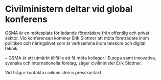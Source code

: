 # Civilministern deltar vid global konferens

GSMA är en mötesplats för ledande företrädare från offentlig och privat sektor. Vid konferensen kommer Erik Slottner att möta företrädare inom politiken och näringslivet som är verksamma inom telekom och digital teknik.

– GSMA är ett utmärkt tillfälle att få möta kollegor i Europa samt innovativa, svenska och internationella företag, säger civilminister Erik Slottner.

Vid frågor kontakta civilministerns presskontakt.
